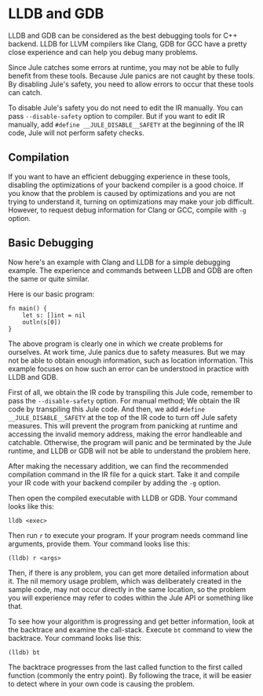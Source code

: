 # LLDB and GDB

LLDB and GDB can be considered as the best debugging tools for C++ backend. LLDB for LLVM compilers like Clang, GDB for GCC have a pretty close experience and can help you debug many problems.

Since Jule catches some errors at runtime, you may not be able to fully benefit from these tools. Because Jule panics are not caught by these tools. By disabling Jule's safety, you need to allow errors to occur that these tools can catch.

To disable Jule's safety you do not need to edit the IR manually. You can pass `--disable-safety` option to compiler. But if you want to edit IR manually, add `#define __JULE_DISABLE__SAFETY` at the beginning of the IR code, Jule will not perform safety checks.

## Compilation

If you want to have an efficient debugging experience in these tools, disabling the optimizations of your backend compiler is a good choice. If you know that the problem is caused by optimizations and you are not trying to understand it, turning on optimizations may make your job difficult. However, to request debug information for Clang or GCC, compile with `-g` option.

## Basic Debugging

Now here's an example with Clang and LLDB for a simple debugging example. The experience and commands between LLDB and GDB are often the same or quite similar.

Here is our basic program:
```jule
fn main() {
    let s: []int = nil
    outln(s[0])
}
```

The above program is clearly one in which we create problems for ourselves. At work time, Jule panics due to safety measures. But we may not be able to obtain enough information, such as location information. This example focuses on how such an error can be understood in practice with LLDB and GDB.

First of all, we obtain the IR code by transpiling this Jule code, remember to pass the `--disable-safety` option. For manual method; We obtain the IR code by transpiling this Jule code. And then, we add `#define __JULE_DISABLE__SAFETY` at the top of the IR code to turn off Jule safety measures. This will prevent the program from panicking at runtime and accessing the invalid memory address, making the error handleable and catchable. Otherwise, the program will panic and be terminated by the Jule runtime, and LLDB or GDB will not be able to understand the problem here.

After making the necessary addition, we can find the recommended compilation command in the IR file for a quick start. Take it and compile your IR code with your backend compiler by adding the `-g` option.

Then open the compiled executable with LLDB or GDB. Your command looks like this:
```
lldb <exec>
```

Then run `r` to execute your program. If your program needs command line arguments, provide them. Your command looks lise this:
```
(lldb) r <args>
```

Then, if there is any problem, you can get more detailed information about it. The nil memory usage problem, which was deliberately created in the sample code, may not occur directly in the same location, so the problem you will experience may refer to codes within the Jule API or something like that.

To see how your algorithm is progressing and get better information, look at the backtrace and examine the call-stack. Execute `bt` command to view the backtrace. Your command looks lise this:

```
(lldb) bt
```

The backtrace progresses from the last called function to the first called function (commonly the entry point). By following the trace, it will be easier to detect where in your own code is causing the problem.
